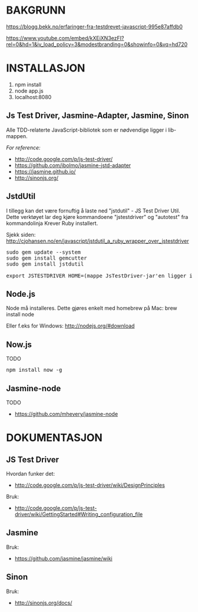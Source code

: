 BAKGRUNN
============
https://blogg.bekk.no/erfaringer-fra-testdrevet-javascript-995e87affdb0

https://www.youtube.com/embed/kXEiXN3ezFI?rel=0&hd=1&iv_load_policy=3&modestbranding=0&showinfo=0&vq=hd720

INSTALLASJON
============

1. npm install
2. node app.js
3. localhost:8080

Js Test Driver, Jasmine-Adapter, Jasmine, Sinon
-----------------------------------------------
Alle TDD-relaterte JavaScript-bibliotek som er nødvendige ligger i lib-mappen.

*For reference:*

* http://code.google.com/p/js-test-driver/
* https://github.com/ibolmo/jasmine-jstd-adapter
* https://jasmine.github.io/
* http://sinonjs.org/

JstdUtil
-------------
I tillegg kan det være fornuftig å laste ned "jstdutil" - JS Test Driver Util. 
Dette verktøyet lar deg kjøre kommandoene "jstestdriver" og "autotest" fra kommandolinja
Krever Ruby installert.

Sjekk siden: http://cjohansen.no/en/javascript/jstdutil_a_ruby_wrapper_over_jstestdriver
<pre>
sudo gem update --system
sudo gem install gemcutter
sudo gem install jstdutil

export JSTESTDRIVER_HOME=(mappe JsTestDriver-jar'en ligger i, ligger i ./lib/js-test-driver)
</pre>

Node.js
-------------
Node må installeres. Dette gjøres enkelt med homebrew på Mac:
brew install node

Eller f.eks for Windows: http://nodejs.org/#download

Now.js
-------------
TODO
<pre>
npm install now -g
</pre>

Jasmine-node
-------------
TODO
 - https://github.com/mhevery/jasmine-node

DOKUMENTASJON
=============

JS Test Driver
--------------
Hvordan funker det:
  
* http://code.google.com/p/js-test-driver/wiki/DesignPrinciples

Bruk:
  
* http://code.google.com/p/js-test-driver/wiki/GettingStarted#Writing_configuration_file

Jasmine
-------------
Bruk:
  
* https://github.com/jasmine/jasmine/wiki
	
Sinon
-------------
Bruk:
  
* http://sinonjs.org/docs/

